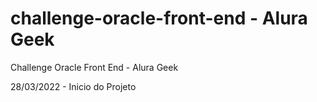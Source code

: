 # challenge-oracle-front-end - Alura Geek
Challenge Oracle Front End - Alura Geek

28/03/2022 - Inicio do Projeto
